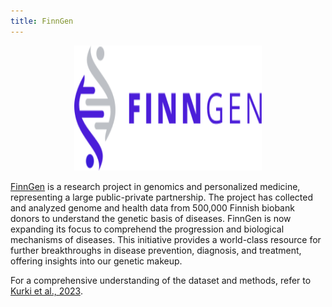 ```yaml
---
title: FinnGen
---
```


<p align="center">
  <img width="300" height="200" src="../../../../assets/imgs/finngen.svg">
</p>
<style>
  .md-typeset h1,
  .md-content__button {
    display: none;
  }
</style>

[FinnGen](https://www.finngen.fi/en) is a research project in genomics and personalized medicine, representing a large public-private partnership. The project has collected and analyzed genome and health data from 500,000 Finnish biobank donors to understand the genetic basis of diseases. FinnGen is now expanding its focus to comprehend the progression and biological mechanisms of diseases. This initiative provides a world-class resource for further breakthroughs in disease prevention, diagnosis, and treatment, offering insights into our genetic makeup.

For a comprehensive understanding of the dataset and methods, refer to [Kurki et al., 2023](https://www.nature.com/articles/s41586-022-05473-8).
